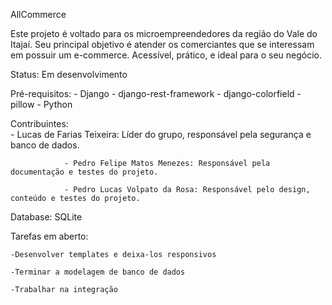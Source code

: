 AllCommerce

Este projeto é voltado para os microempreendedores da região do Vale do Itajaí. Seu principal objetivo é atender os comerciantes que se interessam em possuir um e-commerce. Acessível, prático, e ideal para o seu negócio.

Status: Em desenvolvimento

Pré-requisitos: 
                - Django
                - django-rest-framework
                - django-colorfield
                - pillow
                - Python

Contribuintes:  
                - Lucas de Farias Teixeira: Líder do grupo, responsável pela segurança e banco de dados.
                
                - Pedro Felipe Matos Menezes: Responsável pela documentação e testes do projeto.

                - Pedro Lucas Volpato da Rosa: Responsável pelo design, conteúdo e testes do projeto.

Database: SQLite

Tarefas em aberto:

    -Desenvolver templates e deixa-los responsivos

    -Terminar a modelagem de banco de dados

    -Trabalhar na integração